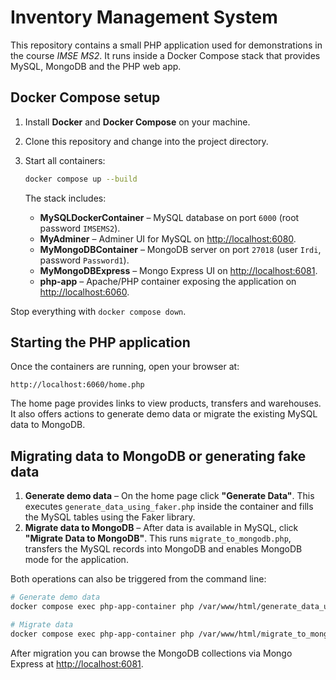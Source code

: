 # Inventory Management System

This repository contains a small PHP application used for demonstrations in the course *IMSE MS2*. It runs inside a Docker Compose stack that provides MySQL, MongoDB and the PHP web app.

## Docker Compose setup

1. Install **Docker** and **Docker Compose** on your machine.
2. Clone this repository and change into the project directory.
3. Start all containers:

   ```bash
   docker compose up --build
   ```
   
   The stack includes:

   - **MySQLDockerContainer** – MySQL database on port `6000` (root password `IMSEMS2`).
   - **MyAdminer** – Adminer UI for MySQL on <http://localhost:6080>.
   - **MyMongoDBContainer** – MongoDB server on port `27018` (user `Irdi`, password `Password1`).
   - **MyMongoDBExpress** – Mongo Express UI on <http://localhost:6081>.
   - **php-app** – Apache/PHP container exposing the application on <http://localhost:6060>.

Stop everything with `docker compose down`.

## Starting the PHP application

Once the containers are running, open your browser at:

```
http://localhost:6060/home.php
```

The home page provides links to view products, transfers and warehouses. It also offers actions to generate demo data or migrate the existing MySQL data to MongoDB.

## Migrating data to MongoDB or generating fake data

1. **Generate demo data** – On the home page click **"Generate Data"**. This executes `generate_data_using_faker.php` inside the container and fills the MySQL tables using the Faker library.
2. **Migrate data to MongoDB** – After data is available in MySQL, click **"Migrate Data to MongoDB"**. This runs `migrate_to_mongodb.php`, transfers the MySQL records into MongoDB and enables MongoDB mode for the application.

Both operations can also be triggered from the command line:

```bash
# Generate demo data
docker compose exec php-app-container php /var/www/html/generate_data_using_faker.php

# Migrate data
docker compose exec php-app-container php /var/www/html/migrate_to_mongodb.php
```

After migration you can browse the MongoDB collections via Mongo Express at <http://localhost:6081>.

